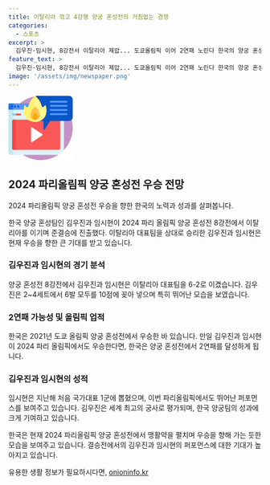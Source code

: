 ```yaml
---
title: 이탈리아 꺾고 4강행 양궁 혼성전의 거침없는 경쟁
categories:
  - 스포츠
excerpt: >
  김우진·임시현, 8강전서 이탈리아 제압... 도쿄올림픽 이어 2연패 노린다 한국의 양궁 혼성팀 김우진과 임시현이 2024 파리올림픽에서 8강전에서 이탈리아를 이기고 준결승에 진출했다. 김우진과 임시현은 두 발을 8점에 쏘며 1세트를 이탈리아에게 내줬지만, 이후 분위기를 반전시키며 승리했다. 이번 우승으로 한국은 2연패를 기록할 수 있는데, 김우진은 지난 도쿄올림픽에서도 금메달을 획득했고, 임시현도 아시안게임에서 3관왕에 오르며 올림픽에서의 성과를 기대하고 있다.
feature_text: >
  김우진·임시현, 8강전서 이탈리아 제압... 도쿄올림픽 이어 2연패 노린다 한국의 양궁 혼성팀 김우진과 임시현이 2024 파리올림픽에서 8강전에서 이탈리아를 이기고 준결승에 진출했다. 김우진과 임시현은 두 발을 8점에 쏘며 1세트를 이탈리아에게 내줬지만, 이후 분위기를 반전시키며 승리했다. 이번 우승으로 한국은 2연패를 기록할 수 있는데, 김우진은 지난 도쿄올림픽에서도 금메달을 획득했고, 임시현도 아시안게임에서 3관왕에 오르며 올림픽에서의 성과를 기대하고 있다.
image: '/assets/img/newspaper.png'
---
```


<p><img src="/assets/img/news.png" alt="rentncar 속보" /></p>

<h2 data-ke-size="size26">2024 파리올림픽 양궁 혼성전 우승 전망</h2>

<p>2024 파리올림픽 양궁 혼성전 우승을 향한 한국의 노력과 성과를 살펴봅니다.</p>

<p data-ke-size="size16">한국 양궁 혼성팀인 김우진과 임시현이 2024 파리 올림픽 양궁 혼성전 8강전에서 이탈리아를 이기며 준결승에 진출했다. 이탈리아 대표팀을 상대로 승리한 김우진과 임시현은 현재 우승을 향한 큰 기대를 받고 있습니다.</p>

<h3><b>김우진과 임시현의 경기 분석</b></h3>

<p>양궁 혼성전 8강전에서 김우진과 임시현은 이탈리아 대표팀을 6-2로 이겼습니다. 김우진은 2~4세트에서 6발 모두를 10점에 꽂아 넣으며 특히 뛰어난 모습을 보였습니다. </p>

<h3><b>2연패 가능성 및 올림픽 업적</b></h3>

<p>한국은 2021년 도쿄 올림픽 양궁 혼성전에서 우승한 바 있습니다. 만일 김우진과 임시현이 2024 파리 올림픽에서도 우승한다면, 한국은 양궁 혼성전에서 2연패를 달성하게 됩니다. </p>

<h3><b>김우진과 임시현의 성적</b></h3>

<p>임시현은 지난해 처음 국가대표 1군에 뽑혔으며, 이번 파리올림픽에서도 뛰어난 퍼포먼스를 보여주고 있습니다. 김우진은 세계 최고의 궁사로 평가되며, 한국 양궁팀의 성과에 크게 기여하고 있습니다.</p>

<p data-ke-size="size16">한국은 현재 2024 파리올림픽 양궁 혼성전에서 맹활약을 펼치며 우승을 향해 가는 듯한 모습을 보여주고 있습니다. 결승전에서의 김우진과 임시현의 퍼포먼스에 대한 기대가 높아지고 있습니다.</p>
유용한 생활 정보가 필요하시다면, <a href="https://onioninfo.kr" rel="dofollow">onioninfo.kr</a>


